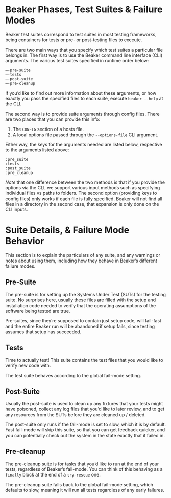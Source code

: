 # Beaker Phases, Test Suites & Failure Modes

Beaker test suites correspond to test suites in most testing frameworks,
being containers for tests or pre- or post-testing files to execute.

There are two main ways that you specify which test suites a particular
file belongs in. The first way is to use the Beaker command line interface
(CLI) arguments. The various test suites specified in runtime order below:

    —-pre-suite
    —-tests
    —-post-suite
    —-pre-cleanup

If you’d like to find out more information about these arguments, or how
exactly you pass the specified files to each suite, execute `beaker —-help`
at the CLI.

The second way is to provide suite arguments through config files. There
are two places that you can provide this info:

1. The `CONFIG` section of a hosts file.
2. A local options file passed through the `--options-file` CLI argument.

Either way, the keys for the arguments needed are listed below, respective
to the arguments listed above:

    :pre_suite
    :tests
    :post_suite
    :pre_cleanup

*Note* that one difference between the two methods is that if you provide the
options via the CLI, we support various input methods such as specifying
individual files vs paths to folders. The second option (providing keys to
config files) only works if each file is fully specified. Beaker will not
find all files in a directory in the second case, that expansion is only done
on the CLI inputs.

# Suite Details, & Failure Mode Behavior

This section is to explain the particulars of any suite, and any warnings or
notes about using them, including how they behave in Beaker’s different
failure modes.

## Pre-Suite

The pre-suite is for setting up the Systems Under Test (SUTs) for the testing
suite. No surprises here, usually these files are filled with the setup and
installation code needed to verify that the operating assumptions of the 
software being tested are true.

Pre-suites, since they’re supposed to contain just setup code, will fail-fast
and the entire Beaker run will be abandoned if setup fails, since testing
assumes that setup has succeeded.

## Tests

Time to actually test! This suite contains the test files that you would
like to verify new code with.

The test suite behaves according to the global fail-mode setting.

## Post-Suite

Usually the post-suite is used to clean up any fixtures that your tests might
have poisoned, collect any log files that you’d like to later review, and
to get any resources from the SUTs before they are cleaned up / deleted.

The post-suite only runs if the fail-mode is set to slow, which it is by
default. Fast fail-mode will skip this suite, so that you can get feedback
quicker, and you can potentially check out the system in the state exactly
that it failed in.

## Pre-cleanup

The pre-cleanup suite is for tasks that you’d like to run at the end of your
tests, regardless of Beaker’s fail-mode. You can think of this behaving as a
`finally` block at the end of a `try-rescue` one.

The pre-cleanup suite falls back to the global fail-mode setting, which
defaults to slow, meaning it will run all tests regardless of any early
failures.



